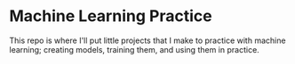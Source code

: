 # Machine Learning Practice
This repo is where I'll put little projects that I make to practice with machine learning; creating models, training them, and using them in practice.